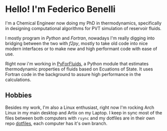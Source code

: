 # Hello! I'm Federico Benelli

I'm a Chemical Engineer now doing my PhD in thermodynamics, specifically
in designing computational algorithms for PVT simulation of reservoir fluids.

I mostly program in _Python_ and _Fortran_, nowadays I'm really digging into
bridging between the two with _f2py_, mostly to take old code into nice modern
interfaces or to make new and high performant code with ease of use.

Right now i'm working in [PyForFluids](https://www.github.com/fedebenelli/pyforfluids),
a Python module that estimates thermodynamic properties of fluids based on Ecuations of
State. It uses Fortran code in the background to assure high performance in the calculations.


## Hobbies

Besides my work, I'm also a Linux enthusiast, right now I'm rocking Arch Linux
in my main desktop and Artix on my Laptop. I keep in sync most of the files 
between both computers with `rsync` and my dotfiles are in their own repo 
[dotfiles](https://www.github.com/fedebenelli/dotfiles),
each computer has it's own branch.
